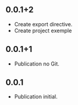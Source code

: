 ## 0.0.1+2

* Create export directive.
* Create project exemple
## 0.0.1+1

* Publication no Git.

## 0.0.1

* Publication initial.
